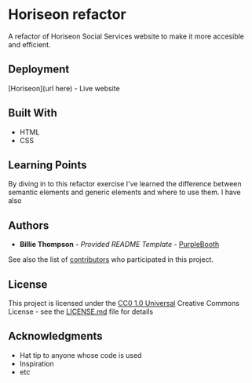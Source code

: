 # Horiseon refactor

A refactor of Horiseon Social Services website to make it more accesible and efficient. 

## Deployment

[Horiseon](url here) - Live website

## Built With

  - HTML
  - CSS

## Learning Points

By diving in to this refactor exercise I've learned the difference between semantic elements and generic elements and where to use them. I have also 


## Authors

  - **Billie Thompson** - *Provided README Template* -
    [PurpleBooth](https://github.com/PurpleBooth)

See also the list of
[contributors](https://github.com/PurpleBooth/a-good-readme-template/contributors)
who participated in this project.

## License

This project is licensed under the [CC0 1.0 Universal](LICENSE.md)
Creative Commons License - see the [LICENSE.md](LICENSE.md) file for
details

## Acknowledgments

  - Hat tip to anyone whose code is used
  - Inspiration
  - etc
